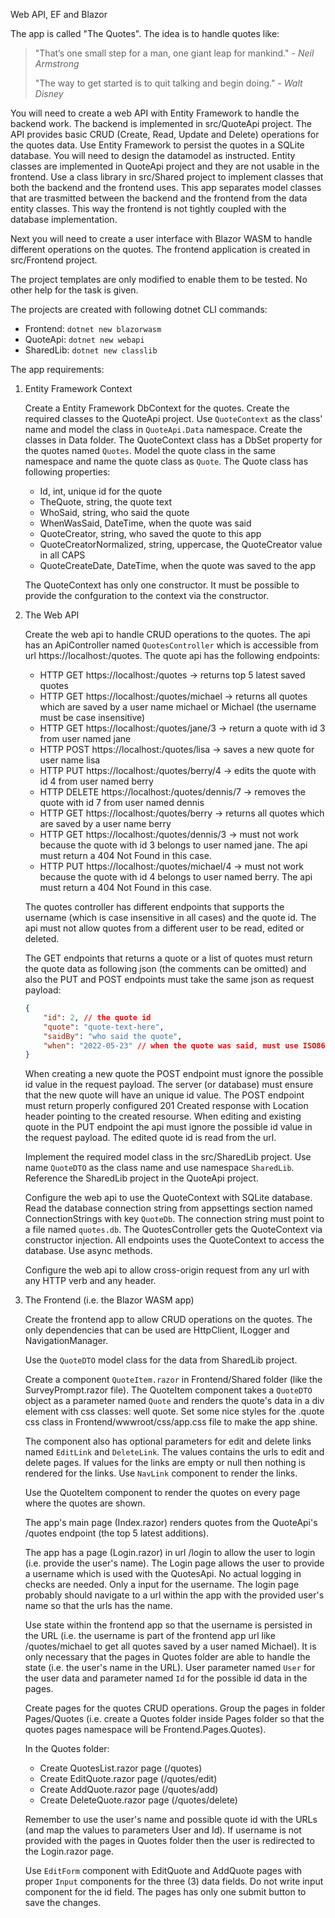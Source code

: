 Web API, EF and Blazor


The app is called "The Quotes". The idea is to handle quotes like:

> "That’s one small step for a man, one giant leap for mankind." - *Neil Armstrong*
>
> "The way to get started is to quit talking and begin doing." - *Walt Disney*

You will need to create a web API with Entity Framework to handle the backend work. The backend is implemented in src/QuoteApi project. The API provides basic CRUD (Create, Read, Update and Delete) operations for the quotes data. Use Entity Framework to persist the quotes in a SQLite database. You will need to design the datamodel as instructed. Entity classes are implemented in QuoteApi project and they are not usable in the frontend. Use a class library in src/Shared project to implement classes that both the backend and the frontend uses. This app separates model classes that are trasmitted between the backend and the frontend from the data entity classes. This way the frontend is not tightly coupled with the database implementation.

Next you will need to create a user interface with Blazor WASM to handle different operations on the quotes. The frontend application is created in src/Frontend project.

The project templates are only modified to enable them to be tested. No other help for the task is given.

The projects are created with following dotnet CLI commands:

- Frontend: `dotnet new blazorwasm`
- QuoteApi: `dotnet new webapi`
- SharedLib: `dotnet new classlib`

The app requirements:

1. Entity Framework Context

    Create a Entity Framework DbContext for the quotes. Create the required classes to the QuoteApi project. Use `QuoteContext` as the class' name and model the class in `QuoteApi.Data` namespace. Create the classes in Data folder. The QuoteContext class has a DbSet property for the quotes named `Quotes`. Model the quote class in the same namespace and name the quote class as `Quote`. The Quote class has following properties:

    - Id, int, unique id for the quote
    - TheQuote, string, the quote text
    - WhoSaid, string, who said the quote
    - WhenWasSaid, DateTime, when the quote was said
    - QuoteCreator, string, who saved the quote to this app
    - QuoteCreatorNormalized, string, uppercase, the QuoteCreator value in all CAPS
    - QuoteCreateDate, DateTime, when the quote was saved to the app

    The QuoteContext has only one constructor. It must be possible to provide the confguration to the context via the constructor.

2. The Web API

    Create the web api to handle CRUD operations to the quotes. The api has an ApiController named `QuotesController` which is accessible from url https://localhost:<port>/quotes. The quote api has the following endpoints:

    - HTTP GET https://localhost:<port>/quotes -> returns top 5 latest saved quotes
    - HTTP GET https://localhost:<port>/quotes/michael -> returns all quotes which are saved by a user name michael or Michael (the username must be case insensitive)
    - HTTP GET https://localhost:<port>/quotes/jane/3 -> return a quote with id 3 from user named jane
    - HTTP POST https://localhost:<port>/quotes/lisa -> saves a new quote for user name lisa
    - HTTP PUT https://localhost:<port>/quotes/berry/4 -> edits the quote with id 4 from user named berry
    - HTTP DELETE https://localhost:<port>/quotes/dennis/7 -> removes the quote with id 7 from user named dennis
    - HTTP GET https://localhost:<port>/quotes/berry -> returns all quotes which are saved by a user name berry
    - HTTP GET https://localhost:<port>/quotes/dennis/3 -> must not work because the quote with id 3 belongs to user named jane. The api must return a 404 Not Found in this case.
    - HTTP PUT https://localhost:<port>/quotes/michael/4 -> must not work because the quote with id 4 belongs to user named berry. The api must return a 404 Not Found in this case.

    The quotes controller has different endpoints that supports the username (which is case insensitive in all cases) and the quote id. The api must not allow quotes from a different user to be read, edited or deleted.

    The GET endpoints that returns a quote or a list of quotes must return the quote data as following json (the comments can be omitted) and also the PUT and POST endpoints must take the same json as request payload:

    ```json
    {
        "id": 2, // the quote id
        "quote": "quote-text-here",
        "saidBy": "who said the quote",
        "when": "2022-05-23" // when the quote was said, must use ISO8601 format
    }
    ```

    When creating a new quote the POST endpoint must ignore the possible id value in the request payload. The server (or database) must ensure that the new quote will have an unique id value. The POST endpoint must return properly configured 201 Created response with Location header pointing to the created resourse. When editing and existing quote in the PUT endpoint the api must ignore the possible id value in the request payload. The edited quote id is read from the url.

    Implement the required model class in the src/SharedLib project. Use name `QuoteDTO` as the class name and use namespace `SharedLib`. Reference the SharedLib project in the QuoteApi project.

    Configure the web api to use the QuoteContext with SQLite database. Read the database connection string from appsettings section named ConnectionStrings with key `QuoteDb`. The connection string must point to a file named `quotes.db`. The QuotesController gets the QuoteContext via constructor injection. All endpoints uses the QuoteContext to access the database. Use async methods.

    Configure the web api to allow cross-origin request from any url with any HTTP verb and any header.

3. The Frontend (i.e. the Blazor WASM app)

    Create the frontend app to allow CRUD operations on the quotes. The only dependencies that can be used are HttpClient, ILogger and NavigationManager.

    Use the `QuoteDTO` model class for the data from SharedLib project.

    Create a component `QuoteItem.razor` in Frontend/Shared folder (like the SurveyPrompt.razor file). The QuoteItem component takes a `QuoteDTO` object as a parameter named `Quote` and renders the quote's data in a div element with css classes: well quote. Set some nice styles for the .quote css class in Frontend/wwwroot/css/app.css file to make the app shine.

    The component also has optional parameters for edit and delete links named `EditLink` and `DeleteLink`. The values contains the urls to edit and delete pages. If values for the links are empty or null then nothing is rendered for the links. Use `NavLink` component to render the links.

    Use the QuoteItem component to render the quotes on every page where the quotes are shown.

    The app's main page (Index.razor) renders quotes from the QuoteApi's /quotes endpoint (the top 5 latest additions).

    The app has a page (Login.razor) in url /login to allow the user to login (i.e. provide the user's name). The Login page allows the user to provide a username which is used with the QuotesApi. No actual logging in checks are needed. Only a input for the username. The login page probably should navigate to a url within the app with the provided user's name so that the urls has the name.

    Use state within the frontend app so that the username is persisted in the URL (i.e. the username is part of the frontend app url like /quotes/michael to get all quotes saved by a user named Michael). It is only necessary that the pages in Quotes folder are able to handle the state (i.e. the user's name in the URL). User parameter named `User` for the user data and parameter named `Id` for the possible id data in the pages.

    Create pages for the quotes CRUD operations. Group the pages in folder Pages/Quotes (i.e. create a Quotes folder inside Pages folder so that the quotes pages namespace will be Frontend.Pages.Quotes).

    In the Quotes folder:

    - Create QuotesList.razor page (/quotes)
    - Create EditQuote.razor page (/quotes/edit)
    - Create AddQuote.razor page (/quotes/add)
    - Create DeleteQuote.razor page (/quotes/delete)

    Remember to use the user's name and possible quote id with the URLs (and map the values to parameters User and Id). If username is not provided with the pages in Quotes folder then the user is redirected to the Login.razor page.

    Use `EditForm` component with EditQuote and AddQuote pages with proper `Input` components for the three (3) data fields. Do not write input component for the id field. The pages has only one submit button to save the changes.


